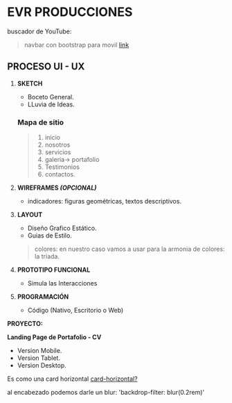 

# EVR PRODUCCIONES



buscador de YouTube:

> navbar con bootstrap para movil [link](https://youtu.be/h5apE3E72wY?si=UCs5gUdk5W0luFz0)





## PROCESO UI - UX

1) **SKETCH**
    * Boceto General.
    * LLuvia de Ideas.


    ### Mapa de sitio

    > 1. inicio
    > 1. nosotros
    > 1. servicios
    > 1. galeria-> portafolio
    > 1. Testimonios
    > 1. contactos.

2) **WIREFRAMES _(OPCIONAL)_** 
    * indicadores: figuras geométricas, textos descriptivos.

3) **LAYOUT**
    * Diseño Grafico Estático.
    * Guias de Estilo.
    > colores: en nuestro caso vamos a usar para la armonia de colores: la triada.

4) **PROTOTIPO FUNCIONAL**
    * Simula las Interacciones

5) **PROGRAMACIÓN**
    * Código (Nativo, Escritorio o Web)

**PROYECTO:**

**Landing Page de Portafolio - CV**
- Version Mobile.
- Version Tablet.
- Version Desktop.


















Es como una card horizontal [card-horizontal?](https://getbootstrap.com/docs/5.1/helpers/stretched-link/#identifying-the-containing-block)

al encabezado podemos darle un blur: 'backdrop-filter: blur(0.2rem)'
